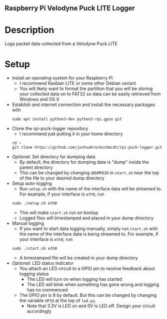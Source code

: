 ## Raspberry Pi Velodyne Puck LITE Logger

# Description

Logs packet data collected from a Velodyne Puck LITE

# Setup

 * Install an operating system for your Raspberry Pi
   - I recommend Rasbian LITE or some other Debian variant
   - You will likely want to format the partition that you will be storing your collected data on to FAT32 so data can be easily retrieved from Windows and OS X
 * Establish and internet connection and install the necessary packages with
    ```
    sudo apt install python3-dev python3-rpi.gpio git
    ```
 * Clone the rpi-puck-logger repository
   - I recommend just putting it in your home directory
    ```
    cd ~
    git clone https://github.com/joshuabrockschmidt/rpi-puck-logger.git
    ```
 * *Optional*: Set directory for dumping data
   - By default, the directory for dumping data is "dump" inside the parent directory
   - This can be changed by changing ```$DUMPDIR``` in ```start.sh``` near the top of the file to your desired dump directory
 * Setup auto-logging
   - Run ```setup.sh``` with the name of the interface data will be streamed to. For example, if your interface is ```eth0```, run
    ```
    sudo ./setup.sh eth0
    ```
   - This will make ```start.sh``` run on bootup
   - Logged files will timestamped and placed in your dump directory
 * Manual logging
   - If you want to start data logging manually, simply run ```start.sh``` with the name of the interface data is being streamed to. For example, if your interface is ```eth0```, run
    ```
    sudo ./start.sh eth0
    ```
   - A timestamped file will be created in your dump directory
 * *Optional*: LED status indicator
   - You attach an LED circuit to a GPIO pin to receive feedback about logging status
     * The LED will turn on when logging has started
     * The LED will blink when something has gone wrong and logging has no commenced
   - The GPIO pin is 8 by default. But this can be changed by changing the variable ```GPIO``` at the top of ```led.py```.
     * Note that 3.3V is LED on and 0V is LED off. Design your circuit accordingly
